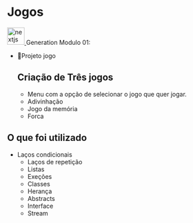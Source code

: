 # Jogos
<a href="https://www.java.com/" target="_blank" rel="noreferrer"> <img src="https://cdn.worldvectorlogo.com/logos/java-14.svg" alt="nextjs" width="40" height="40"/> </a>
Generation Modulo 01:

- 🎲Projeto jogo
  ## Criação de Três jogos
  - Menu com a opção de selecionar o jogo que quer jogar.
   - Adivinhação
   - Jogo da memória
   - Forca

## O que foi utilizado
 - Laços condicionais
    - Laços de repetição
    - Listas
    - Exeções
    - Classes
    - Herança 
    - Abstracts
    - Interface
    - Stream


